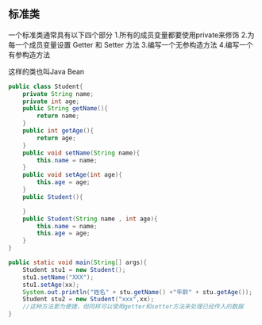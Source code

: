 
## 标准类
一个标准类通常具有以下四个部分
1.所有的成员变量都要使用private来修饰
2.为每一个成员变量设置 Getter 和 Setter 方法
3.编写一个无参构造方法
4.编写一个有参构造方法

这样的类也叫Java Bean
```java //标准类
public class Student{
    private String name;
    private int age;
    public String getName(){
        return name;
    }
    public int getAge(){
        return age;
    }
    public void setName(String name){
        this.name = name;
    }
    public void setAge(int age){
        this.age = age;
    }
    public Student(){

    }
    public Student(String name , int age){
        this.name = name;
        this.age = age;
    }
}
```
```java //如何使用上述类
public static void main(String[] args){
    Student stu1 = new Student();
    stu1.setName("XXX");
    stu1.setAge(xx);
    System.out.println("姓名" + stu.getName() +"年龄" + stu.getAge());
    Student stu2 = new Student("xxx",xx);
    //这种方法更为便捷，但同样可以使用getter和setter方法来处理已经传入的数据
}
```